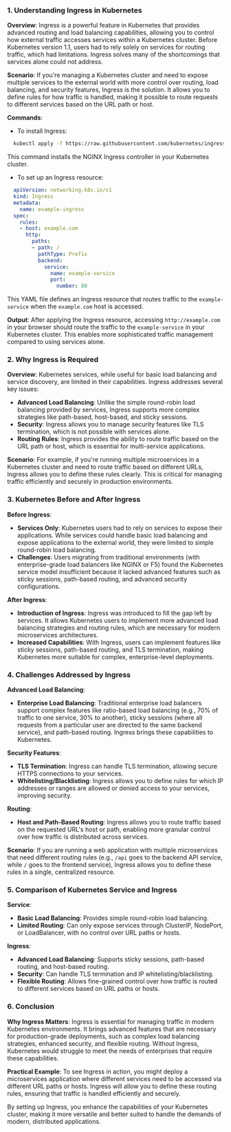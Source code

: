 ### 1. **Understanding Ingress in Kubernetes**

**Overview**:
Ingress is a powerful feature in Kubernetes that provides advanced routing and load balancing capabilities, allowing you to control how external traffic accesses services within a Kubernetes cluster. Before Kubernetes version 1.1, users had to rely solely on services for routing traffic, which had limitations. Ingress solves many of the shortcomings that services alone could not address.

**Scenario**:
If you're managing a Kubernetes cluster and need to expose multiple services to the external world with more control over routing, load balancing, and security features, Ingress is the solution. It allows you to define rules for how traffic is handled, making it possible to route requests to different services based on the URL path or host.

**Commands**:
- To install Ingress:
```bash
  kubectl apply -f https://raw.githubusercontent.com/kubernetes/ingress-nginx/main/deploy/static/provider/cloud/deploy.yaml
```
  This command installs the NGINX Ingress controller in your Kubernetes cluster.

- To set up an Ingress resource:
```yaml
  apiVersion: networking.k8s.io/v1
  kind: Ingress
  metadata:
    name: example-ingress
  spec:
    rules:
    - host: example.com
      http:
        paths:
        - path: /
          pathType: Prefix
          backend:
            service:
              name: example-service
              port:
                number: 80
```
  This YAML file defines an Ingress resource that routes traffic to the `example-service` when the `example.com` host is accessed.

**Output**:
After applying the Ingress resource, accessing `http://example.com` in your browser should route the traffic to the `example-service` in your Kubernetes cluster. This enables more sophisticated traffic management compared to using services alone.

### 2. **Why Ingress is Required**

**Overview**:
Kubernetes services, while useful for basic load balancing and service discovery, are limited in their capabilities. Ingress addresses several key issues:
- **Advanced Load Balancing**: Unlike the simple round-robin load balancing provided by services, Ingress supports more complex strategies like path-based, host-based, and sticky sessions.
- **Security**: Ingress allows you to manage security features like TLS termination, which is not possible with services alone.
- **Routing Rules**: Ingress provides the ability to route traffic based on the URL path or host, which is essential for multi-service applications.

**Scenario**:
For example, if you're running multiple microservices in a Kubernetes cluster and need to route traffic based on different URLs, Ingress allows you to define these rules clearly. This is critical for managing traffic efficiently and securely in production environments.

### 3. **Kubernetes Before and After Ingress**

**Before Ingress**:
- **Services Only**: Kubernetes users had to rely on services to expose their applications. While services could handle basic load balancing and expose applications to the external world, they were limited to simple round-robin load balancing.
- **Challenges**: Users migrating from traditional environments (with enterprise-grade load balancers like NGINX or F5) found the Kubernetes service model insufficient because it lacked advanced features such as sticky sessions, path-based routing, and advanced security configurations.

**After Ingress**:
- **Introduction of Ingress**: Ingress was introduced to fill the gap left by services. It allows Kubernetes users to implement more advanced load balancing strategies and routing rules, which are necessary for modern microservices architectures.
- **Increased Capabilities**: With Ingress, users can implement features like sticky sessions, path-based routing, and TLS termination, making Kubernetes more suitable for complex, enterprise-level deployments.

### 4. **Challenges Addressed by Ingress**

**Advanced Load Balancing**:
- **Enterprise Load Balancing**: Traditional enterprise load balancers support complex features like ratio-based load balancing (e.g., 70% of traffic to one service, 30% to another), sticky sessions (where all requests from a particular user are directed to the same backend service), and path-based routing. Ingress brings these capabilities to Kubernetes.

**Security Features**:
- **TLS Termination**: Ingress can handle TLS termination, allowing secure HTTPS connections to your services.
- **Whitelisting/Blacklisting**: Ingress allows you to define rules for which IP addresses or ranges are allowed or denied access to your services, improving security.

**Routing**:
- **Host and Path-Based Routing**: Ingress allows you to route traffic based on the requested URL's host or path, enabling more granular control over how traffic is distributed across services.

**Scenario**:
If you are running a web application with multiple microservices that need different routing rules (e.g., `/api` goes to the backend API service, while `/` goes to the frontend service), Ingress allows you to define these rules in a single, centralized resource.

### 5. **Comparison of Kubernetes Service and Ingress**

**Service**:
- **Basic Load Balancing**: Provides simple round-robin load balancing.
- **Limited Routing**: Can only expose services through ClusterIP, NodePort, or LoadBalancer, with no control over URL paths or hosts.

**Ingress**:
- **Advanced Load Balancing**: Supports sticky sessions, path-based routing, and host-based routing.
- **Security**: Can handle TLS termination and IP whitelisting/blacklisting.
- **Flexible Routing**: Allows fine-grained control over how traffic is routed to different services based on URL paths or hosts.

### 6. **Conclusion**

**Why Ingress Matters**:
Ingress is essential for managing traffic in modern Kubernetes environments. It brings advanced features that are necessary for production-grade deployments, such as complex load balancing strategies, enhanced security, and flexible routing. Without Ingress, Kubernetes would struggle to meet the needs of enterprises that require these capabilities.

**Practical Example**:
To see Ingress in action, you might deploy a microservices application where different services need to be accessed via different URL paths or hosts. Ingress will allow you to define these routing rules, ensuring that traffic is handled efficiently and securely.

By setting up Ingress, you enhance the capabilities of your Kubernetes cluster, making it more versatile and better suited to handle the demands of modern, distributed applications.